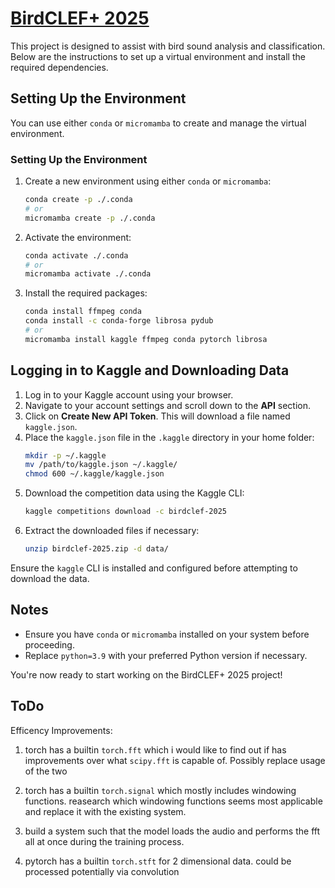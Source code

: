 # [BirdCLEF+ 2025](https://www.kaggle.com/competitions/birdclef-2025)

This project is designed to assist with bird sound analysis and classification. Below are the instructions to set up a virtual environment and install the required dependencies.

## Setting Up the Environment

You can use either `conda` or `micromamba` to create and manage the virtual environment.
### Setting Up the Environment

1. Create a new environment using either `conda` or `micromamba`:
    ```bash
    conda create -p ./.conda
    # or
    micromamba create -p ./.conda
    ```
2. Activate the environment:
    ```bash
    conda activate ./.conda
    # or
    micromamba activate ./.conda
    ```
3. Install the required packages:
    ```bash
    conda install ffmpeg conda
    conda install -c conda-forge librosa pydub
    # or
    micromamba install kaggle ffmpeg conda pytorch librosa
    ```

## Logging in to Kaggle and Downloading Data

1. Log in to your Kaggle account using your browser.
2. Navigate to your account settings and scroll down to the **API** section.
3. Click on **Create New API Token**. This will download a file named `kaggle.json`.
4. Place the `kaggle.json` file in the `.kaggle` directory in your home folder:
    ```bash
    mkdir -p ~/.kaggle
    mv /path/to/kaggle.json ~/.kaggle/
    chmod 600 ~/.kaggle/kaggle.json
    ```
5. Download the competition data using the Kaggle CLI:
    ```bash
    kaggle competitions download -c birdclef-2025
    ```
6. Extract the downloaded files if necessary:
    ```bash
    unzip birdclef-2025.zip -d data/
    ```
    

Ensure the `kaggle` CLI is installed and configured before attempting to download the data.

## Notes

- Ensure you have `conda` or `micromamba` installed on your system before proceeding.
- Replace `python=3.9` with your preferred Python version if necessary.

You're now ready to start working on the BirdCLEF+ 2025 project!


## ToDo

Efficency Improvements:

1. torch has a builtin `torch.fft` which i would like to find out if has improvements over what `scipy.fft` is capable of. Possibly replace usage of the two
2. torch has a builtin `torch.signal` which mostly includes windowing functions. reasearch which windowing functions seems most applicable and replace it with the existing system.
3. build a system such that the model loads the audio and performs the fft all at once during the training process.

4. pytorch has a builtin `torch.stft` for 2 dimensional data. could be processed potentially via convolution